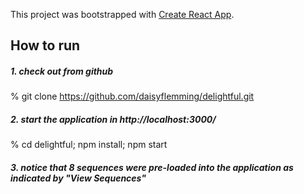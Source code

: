 This project was bootstrapped with [Create React App](https://github.com/facebook/create-react-app).

## How to run

##### 1. check out from github
% git clone https://github.com/daisyflemming/delightful.git

##### 2. start the application in http://localhost:3000/
% cd delightful; npm install; npm start

##### 3. notice that 8 sequences were pre-loaded into the application as indicated by "View Sequences"
